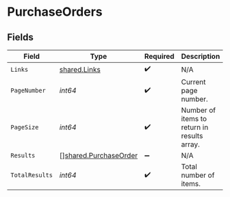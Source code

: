 # PurchaseOrders


## Fields

| Field                                                                 | Type                                                                  | Required                                                              | Description                                                           |
| --------------------------------------------------------------------- | --------------------------------------------------------------------- | --------------------------------------------------------------------- | --------------------------------------------------------------------- |
| `Links`                                                               | [shared.Links](../../../pkg/models/shared/links.md)                   | :heavy_check_mark:                                                    | N/A                                                                   |
| `PageNumber`                                                          | *int64*                                                               | :heavy_check_mark:                                                    | Current page number.                                                  |
| `PageSize`                                                            | *int64*                                                               | :heavy_check_mark:                                                    | Number of items to return in results array.                           |
| `Results`                                                             | [][shared.PurchaseOrder](../../../pkg/models/shared/purchaseorder.md) | :heavy_minus_sign:                                                    | N/A                                                                   |
| `TotalResults`                                                        | *int64*                                                               | :heavy_check_mark:                                                    | Total number of items.                                                |